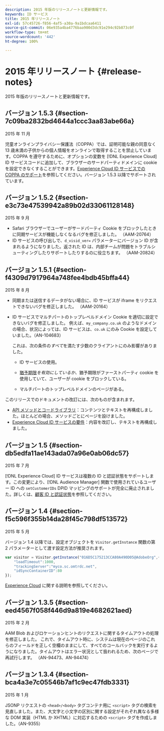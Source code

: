 ```yaml
---
description: 2015 年版のリリースノートと更新情報です。
keywords: ID サービス
title: 2015 年リリースノート
exl-id: 57c45726-f856-4af5-a30a-9a1bdcaa6411
source-git-commit: 06e935a4ba4776baa900d3dc91e294c92b873c0f
workflow-type: tm+mt
source-wordcount: '442'
ht-degree: 100%

---
```


# 2015 年リリースノート {#release-notes}

2015 年版のリリースノートと更新情報です。

## バージョン 1.5.3 {#section-7c09ba2832bd4644a1ccc3aa83abe66a}

2015 年 11 月

児童オンラインプライバシー保護法（COPPA）では、証明可能な親の同意なく 13 歳未満の子供からの個人情報をオンラインで取得することを禁止しています。COPPA を遵守するために、オプションの変数を [!DNL Experience Cloud] ID サービスコードに追加して、ブラウザーのサードパーティドメインに cookie を設定できなくすることができます。[Experience Cloud ID サービスでの COPPA のサポート](../reference/coppa.md#concept-d7ddf81bebd74f129661fcec1ca19413)を参照してください。バージョン 1.5.3 以降でサポートされています。

## バージョン 1.5.2 {#section-e3c73e47539942a89b02d33061128148}

2015 年 9 月

* Safari ブラウザーでユーザーがサードパーティ Cookie をブロックしたときに同期サービスが機能しなくなるバグを修正しました。 （AAM-20764）
* ID サービスの呼び出しで、`d_visid_ver=` パラメーターにバージョン ID が含まれるようになりました。返された ID は、内部チームが問題をトラブルシューティングしたりサポートしたりするのに役立ちます。 （AAM-20824）

## バージョン 1.5.1 {#section-f4309d7917964a748fee4bdb45bffa44}

2015 年 8 月

* 同期または送信するデータがない場合に、ID サービスが iframe をリクエストできないバグを修正しました。 （AAM-20164）
* ID サービスでマルチパートのトップレベルドメイン Cookie を適切に設定できないバグを修正しました。 例えば、`my_company.co.uk` のようなドメインの場合、状況によっては、ID サービスは、`co.uk` にのみ Cookie を設定していました。（AN-104683）

  これは、次の条件の&#x200B;*すべて*&#x200B;を満たす少数のクライアントにのみ影響がありました。

   * ID サービスの使用。
   * [猶予期限&#x200B;](../reference/analytics-reference/grace-period.md)*を有効にしているか、*&#x200B;猶予期限がファーストパーティ cookie を使用していて、ユーザーが cookie をブロックしている。

   * マルチパートのトップレベルドメインのページがある。

このリリースでのドキュメントの改訂には、次のものが含まれます。

* [API メソッドとコードライブラリ](../library/library.md#concept-ff27497375644a898d47984aefb21c97)：コンテンツとテキストを再構成しました。ほとんどの場合、メソッドごとにページを設けました。
* [Experience Cloud ID サービスの要件](../reference/requirements.md)：内容を改訂し、テキストを再構成しました。

## バージョン 1.5 {#section-db5edfa11ae143ada07a96e0ab06dc57}

2015 年 7 月

[!DNL Experience Cloud] ID サービスは複数の ID と認証状態をサポートします。この変更により、[!DNL Audience Manager] 関数で使用されているユーザー ID への `setCustomerIDs` DPID マッピングのサポートが完全に廃止されました。詳しくは、[顧客 ID と認証状態](../reference/authenticated-state.md)を参照してください。

## バージョン 1.4 {#section-f5c596f355b14da28f45c798df513572}

2015 年 5 月

バージョン 1.4 以降では、設定オブジェクトを `Visitor.getInstance` 関数の第 2 パラメーターとして渡す設定方法が推奨されます。

```js
var visitor = Visitor.getInstance("016D5C175213CCA80A490D05@AdobeOrg",{ 
    "loadTimeout":1000, 
    "trackingServer":"myco.sc.omtrdc.net", 
    "idSyncContainerID":80 
});
```

[Experience Cloud](../implementation-guides/setup-analytics.md#concept-9ebbea85cb844a15b557be572cd142fd) に関する説明を参照してください。

## バージョン 1.3.5 {#section-eed4567f058f446d9a819e4682621aed}

2015 年 2 月

AAM Blob およびロケーションヒントのリクエストに関するタイムアウトの処理を修正しました。 これで、タイムアウト時に、システムは現在のページのこれらのフィールドを正しく空欄のままにして、すべてのコールバックを実行するようになりました。タイムアウトはエラー状況として扱われるため、次のページで再試行します。 （AN-94473、AN-94474）

## バージョン 1.3.4 {#section-bca4a3e7c05546b7af1c9ec47fdb3331}

2015 年 1 月

JSONP リクエストの `<head>/<body>` タグコンテナ用に `<script>` タグの検索を見直しました。また、大文字と小文字の区別に関する設定がそれぞれ異なる多様な DOM 実装（HTML か XHTML）に対応するための `<script>` タグを作成しました。（AN-9355）
